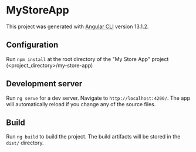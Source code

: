 # MyStoreApp

This project was generated with [Angular CLI](https://github.com/angular/angular-cli) version 13.1.2.

## Configuration

Run `npm install` at the root directory of the "My Store App" project (<project_directory>/my-store-app)

## Development server

Run `ng serve` for a dev server. Navigate to `http://localhost:4200/`. The app will automatically reload if you change any of the source files.

## Build

Run `ng build` to build the project. The build artifacts will be stored in the `dist/` directory.


